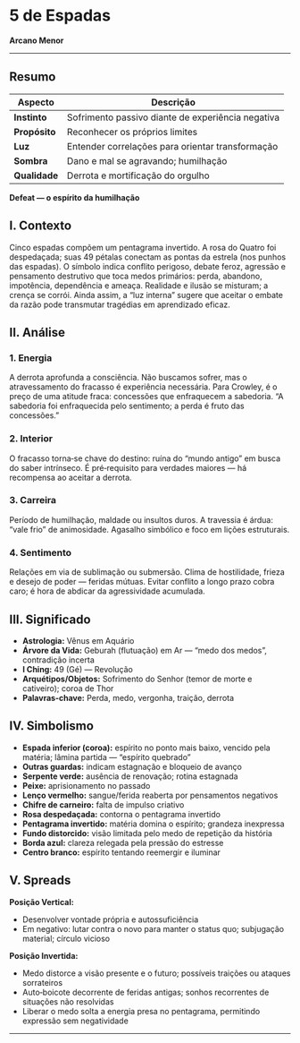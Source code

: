 # 5 de Espadas

**Arcano Menor**

---

## **Resumo**

| **Aspecto** | **Descrição** |
|-------------|---------------|
| **Instinto** | Sofrimento passivo diante de experiência negativa |
| **Propósito** | Reconhecer os próprios limites |
| **Luz** | Entender correlações para orientar transformação |
| **Sombra** | Dano e mal se agravando; humilhação |
| **Qualidade** | Derrota e mortificação do orgulho |

**Defeat — o espírito da humilhação**

## **I. Contexto**

Cinco espadas compõem um pentagrama invertido. A rosa do Quatro foi despedaçada; suas 49 pétalas conectam as pontas da estrela (nos punhos das espadas). O símbolo indica conflito perigoso, debate feroz, agressão e pensamento destrutivo que toca medos primários: perda, abandono, impotência, dependência e ameaça. Realidade e ilusão se misturam; a crença se corrói. Ainda assim, a “luz interna” sugere que aceitar o embate da razão pode transmutar tragédias em aprendizado eficaz.

## **II. Análise**

### **1. Energia**

A derrota aprofunda a consciência. Não buscamos sofrer, mas o atravessamento do fracasso é experiência necessária. Para Crowley, é o preço de uma atitude fraca: concessões que enfraquecem a sabedoria. “A sabedoria foi enfraquecida pelo sentimento; a perda é fruto das concessões.”

### **2. Interior**

O fracasso torna‑se chave do destino: ruína do “mundo antigo” em busca do saber intrínseco. É pré‑requisito para verdades maiores — há recompensa ao aceitar a derrota.

### **3. Carreira**

Período de humilhação, maldade ou insultos duros. A travessia é árdua: “vale frio” de animosidade. Agasalho simbólico e foco em lições estruturais.

### **4. Sentimento**

Relações em via de sublimação ou submersão. Clima de hostilidade, frieza e desejo de poder — feridas mútuas. Evitar conflito a longo prazo cobra caro; é hora de abdicar da agressividade acumulada.

## **III. Significado**

- **Astrologia:** Vênus em Aquário
- **Árvore da Vida:** Geburah (flutuação) em Ar — “medo dos medos”, contradição incerta
- **I Ching:** 49 (Gé) — Revolução
- **Arquétipos/Objetos:** Sofrimento do Senhor (temor de morte e cativeiro); coroa de Thor
- **Palavras‑chave:** Perda, medo, vergonha, traição, derrota

## **IV. Simbolismo**

- **Espada inferior (coroa):** espírito no ponto mais baixo, vencido pela matéria; lâmina partida — “espírito quebrado”
- **Outras guardas:** indicam estagnação e bloqueio de avanço
- **Serpente verde:** ausência de renovação; rotina estagnada
- **Peixe:** aprisionamento no passado
- **Lenço vermelho:** sangue/ferida reaberta por pensamentos negativos
- **Chifre de carneiro:** falta de impulso criativo
- **Rosa despedaçada:** contorna o pentagrama invertido
- **Pentagrama invertido:** matéria domina o espírito; grandeza inexpressa
- **Fundo distorcido:** visão limitada pelo medo de repetição da história
- **Borda azul:** clareza relegada pela pressão do estresse
- **Centro branco:** espírito tentando reemergir e iluminar

## **V. Spreads**

**Posição Vertical:**

- Desenvolver vontade própria e autossuficiência
- Em negativo: lutar contra o novo para manter o status quo; subjugação material; círculo vicioso

**Posição Invertida:**

- Medo distorce a visão presente e o futuro; possíveis traições ou ataques sorrateiros
- Auto‑boicote decorrente de feridas antigas; sonhos recorrentes de situações não resolvidas
- Liberar o medo solta a energia presa no pentagrama, permitindo expressão sem negatividade

---



